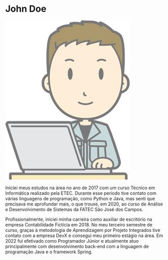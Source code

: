 # John Doe
![John Doe](/Image/programador.png?raw=true)

Iniciei meus estudos na área no ano de 2017 com um curso Técnico em Informática realizado pela ETEC. Durante esse período tive contato com várias linguagens de programação, como Python e Java, mas senti que precisava me aprofundar mais, o que trouxe, em 2020, ao curso de Análise e Desenvolvimento de Sistemas da FATEC São José dos Campos.

Profissionalmente, iniciei minha carreira como auxiliar de escritório na empresa Contabilidade Fictícia em 2018. No meu terceiro semestre de curso, graças à metodologia de Aprendizagem por Projeto Integrados tive contato com a empresa DevX e consegui meu primeiro estágio na área. 
Em 2022 fui efetivado como Programador Júnior e atualmente atuo principalmente com desenvolvimento back-end com a linguagem de programação Java e o framework Spring. 
